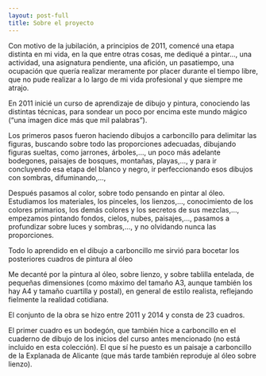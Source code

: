 ```yaml
---
layout: post-full
title: Sobre el proyecto
---
```


Con motivo de la jubilación, a principios de 2011, comencé una etapa distinta en mi vida, en la que entre otras cosas, me dediqué a pintar…, una actividad, una asignatura pendiente, una afición, un pasatiempo, una ocupación que quería realizar meramente por placer durante el tiempo libre, que no pude realizar a lo largo de mi vida profesional y que siempre me atrajo. 
<br>
	
En 2011 inicié un curso de aprendizaje de dibujo y pintura, conociendo las distintas técnicas, para sondear un poco por encima este mundo mágico (“una imagen dice más que mil palabras”).
<br>
	
Los primeros pasos fueron haciendo dibujos a carboncillo para delimitar las figuras, buscando sobre todo las proporciones adecuadas, dibujando figuras sueltas, como jarrones, árboles,…, un poco más adelante bodegones, paisajes de bosques, montañas, playas,…, y para ir concluyendo esa etapa del blanco y negro, ir perfeccionando esos dibujos con sombras, difuminando,…, 
<br>
	
Después pasamos al color, sobre todo pensando en pintar al óleo. Estudiamos los materiales, los pinceles, los lienzos,…, conocimiento de los colores primarios, los demás colores y los secretos de sus mezclas,…, empezamos pintando fondos, cielos, nubes, paisajes,…,  pasamos a profundizar sobre luces y sombras,…,  y no olvidando nunca las proporciones.
<br>
	
Todo lo aprendido en el dibujo a carboncillo me sirvió para bocetar los posteriores cuadros de pintura al óleo
<br>
	
Me decanté por la pintura al óleo, sobre lienzo, y sobre tablilla entelada, de pequeñas dimensiones (como máximo del tamaño A3, aunque también los hay A4 y tamaño cuartilla y postal), en general de estilo realista, reflejando fielmente la realidad cotidiana.
<br>
	
El conjunto de la obra se hizo entre 2011 y 2014 y consta de 23 cuadros.
<br>
	
El primer cuadro es un bodegón, que también hice a carboncillo en el cuaderno de dibujo de los inicios del curso antes mencionado (no está incluido en esta colección). El que sí he puesto es un paisaje a carboncillo de la Explanada de Alicante (que más tarde también reproduje al óleo sobre lienzo).
